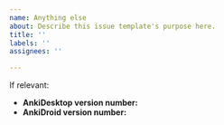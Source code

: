 ```yaml
---
name: Anything else
about: Describe this issue template's purpose here.
title: ''
labels: ''
assignees: ''

---
```


If relevant:

* **AnkiDesktop version number:**
* **AnkiDroid version number:**
